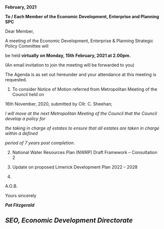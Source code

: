 **February, 2021**

**To / Each Member of the Economic Development, Enterprise and Planning SPC**

Dear Member,

A meeting of the Economic Development, Enterprise & Planning Strategic Policy Committee will

be held **virtually** **on Monday, 15th** **February, 2021 at 2.00pm.**

(An email invitation to join the meeting will be forwarded to you)

The Agenda is as set out hereunder and your attendance at this meeting is requested.

1. To consider Notice of Motion referred from Metropolitan Meeting of the Council held on

16th November, 2020, submitted by Cllr. C. Sheehan;

*I will move at the next Metropolitan Meeting of the Council that the Council develop a policy for*

*the taking in charge of estates to ensure that all estates are taken in charge within a defined*

*period of 7 years post completion.*

2.  National Water Resources Plan (NWRP) Draft Framework – Consultation 2

3. Update on proposed Limerick Development Plan 2022 – 2028

4.

A.O.B.

Yours sincerely

***Pat Fitzgerald***

***SEO, Economic Development Directorate***
---
